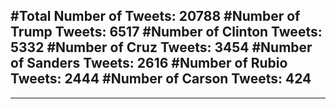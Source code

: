 #Total Number of Tweets: 20788 
#Number of Trump Tweets: 6517
#Number of Clinton Tweets: 5332
#Number of Cruz Tweets: 3454
#Number of Sanders Tweets: 2616
#Number of Rubio Tweets: 2444
#Number of Carson Tweets: 424
---
---
